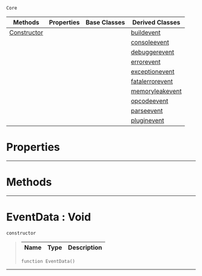 `Core`

|Methods|Properties|Base Classes|Derived Classes|
|---|---|---|---|
|[ Constructor](https://github.com/zeroengineteam/ZeroDocs/blob/master/code_reference/nada_base_types/eventdata.markdown#eventdata-void)| | |[buildevent](https://github.com/zeroengineteam/ZeroDocs/blob/master/code_reference/nada_base_types/buildevent.markdown)|
| | | |[consoleevent](https://github.com/zeroengineteam/ZeroDocs/blob/master/code_reference/nada_base_types/consoleevent.markdown)|
| | | |[debuggerevent](https://github.com/zeroengineteam/ZeroDocs/blob/master/code_reference/nada_base_types/debuggerevent.markdown)|
| | | |[errorevent](https://github.com/zeroengineteam/ZeroDocs/blob/master/code_reference/nada_base_types/errorevent.markdown)|
| | | |[exceptionevent](https://github.com/zeroengineteam/ZeroDocs/blob/master/code_reference/nada_base_types/exceptionevent.markdown)|
| | | |[fatalerrorevent](https://github.com/zeroengineteam/ZeroDocs/blob/master/code_reference/nada_base_types/fatalerrorevent.markdown)|
| | | |[memoryleakevent](https://github.com/zeroengineteam/ZeroDocs/blob/master/code_reference/nada_base_types/memoryleakevent.markdown)|
| | | |[opcodeevent](https://github.com/zeroengineteam/ZeroDocs/blob/master/code_reference/nada_base_types/opcodeevent.markdown)|
| | | |[parseevent](https://github.com/zeroengineteam/ZeroDocs/blob/master/code_reference/nada_base_types/parseevent.markdown)|
| | | |[pluginevent](https://github.com/zeroengineteam/ZeroDocs/blob/master/code_reference/nada_base_types/pluginevent.markdown)|


 #  Properties


---  
 #  Methods


---  
 #  EventData : Void

 `constructor`

> 
> |Name|Type|Description|
> |---|---|---|
> ``` lang=cpp, name=Nada
> function EventData()
> ``` 


---  
 

 